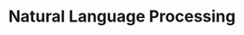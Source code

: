 ---
title: "Natural Language Processing"
layout: interview_layout
collection: interview_preparation
permalink: /interview-preparation/natural_language_processing/
markdown_url: "https://raw.githubusercontent.com/ajitsingh98/Data-Science-Interview-Questions-Answers/main/natural_language_processing.md"
img_url: "https://raw.githubusercontent.com/ajitsingh98/Data-Science-Interview-Questions-Answers/main/img/"
excerpt: 'Contains questions from Tokenization, Tf-Idf, Embeddings, Other NLP concepts'
---